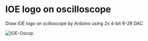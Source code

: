 # IOE logo on oscilloscope
Draw IOE logo on scilloscope by Arduino using 2x 4-bit R-2R DAC

![IOE-Oscop](https://user-images.githubusercontent.com/64005694/210705944-34c88b8a-e581-4914-9c66-e3a27d1cbbb9.jpg)
